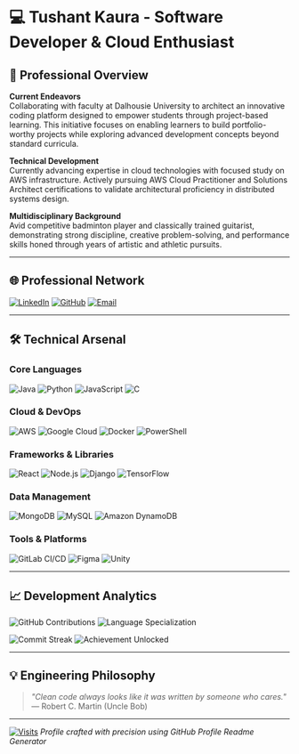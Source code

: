 # 💻 Tushant Kaura - Software Developer & Cloud Enthusiast

## 💼 Professional Overview

**Current Endeavors**  
Collaborating with faculty at Dalhousie University to architect an innovative coding platform designed to empower students through project-based learning. This initiative focuses on enabling learners to build portfolio-worthy projects while exploring advanced development concepts beyond standard curricula.

**Technical Development**  
Currently advancing expertise in cloud technologies with focused study on AWS infrastructure. Actively pursuing AWS Cloud Practitioner and Solutions Architect certifications to validate architectural proficiency in distributed systems design.

**Multidisciplinary Background**  
Avid competitive badminton player and classically trained guitarist, demonstrating strong discipline, creative problem-solving, and performance skills honed through years of artistic and athletic pursuits.

---

## 🌐 Professional Network

[![LinkedIn](https://img.shields.io/badge/LinkedIn-Connect%20Professionally-%230077B5?logo=linkedin&style=for-the-badge)](https://www.linkedin.com/in/tushantkaura) 
[![GitHub](https://img.shields.io/badge/GitHub-Review%20Code-%23121011?logo=github&style=for-the-badge)](https://github.com/1kauratus)
[![Email](https://img.shields.io/badge/Contact%20Via%20Email-tushantkaura%40gmail.com-%23D14836?logo=gmail&style=for-the-badge)](mailto:tushantkaura@gmail.com)

---

## 🛠️ Technical Arsenal

### **Core Languages**
![Java](https://img.shields.io/badge/Java-ED8B00?logo=openjdk&logoColor=white)
![Python](https://img.shields.io/badge/Python-3670A0?logo=python&logoColor=ffdd54)
![JavaScript](https://img.shields.io/badge/JavaScript-F7DF1E?logo=javascript&logoColor=black)
![C](https://img.shields.io/badge/C-00599C?logo=c&logoColor=white)

### **Cloud & DevOps**
![AWS](https://img.shields.io/badge/AWS-FF9900?logo=amazon-aws&logoColor=white)
![Google Cloud](https://img.shields.io/badge/GCP-4285F4?logo=google-cloud&logoColor=white)
![Docker](https://img.shields.io/badge/Docker-2496ED?logo=docker&logoColor=white)
![PowerShell](https://img.shields.io/badge/PowerShell-5391FE?logo=powershell&logoColor=white)

### **Frameworks & Libraries**
![React](https://img.shields.io/badge/React-20232A?logo=react&logoColor=61DAFB)
![Node.js](https://img.shields.io/badge/Node.js-339933?logo=node.js&logoColor=white)
![Django](https://img.shields.io/badge/Django-092E20?logo=django&logoColor=white)
![TensorFlow](https://img.shields.io/badge/TensorFlow-FF6F00?logo=tensorflow&logoColor=white)

### **Data Management**
![MongoDB](https://img.shields.io/badge/MongoDB-47A248?logo=mongodb&logoColor=white)
![MySQL](https://img.shields.io/badge/MySQL-4479A1?logo=mysql&logoColor=white)
![Amazon DynamoDB](https://img.shields.io/badge/DynamoDB-4053D6?logo=amazon-dynamodb&logoColor=white)

### **Tools & Platforms**
![GitLab CI/CD](https://img.shields.io/badge/GitLab_CI/CD-FCA121?logo=gitlab&logoColor=white)
![Figma](https://img.shields.io/badge/Figma-Design%20Collaboration-F24E1E?logo=figma)
![Unity](https://img.shields.io/badge/Unity-Game%20Development-000000?logo=unity)

---

## 📈 Development Analytics

![GitHub Contributions](https://github-readme-stats.vercel.app/api?username=1kauratus&show_icons=true&theme=vision-friendly-dark&hide_title=true)
![Language Specialization](https://github-readme-stats.vercel.app/api/top-langs/?username=1kauratus&layout=compact&theme=vision-friendly-dark)

![Commit Streak](https://streak-stats.demolab.com/?user=1kauratus&theme=highcontrast)
![Achievement Unlocked](https://github-profile-trophy.vercel.app/?username=1kauratus&theme=onedark&no-bg=true&no-frame=true)

---

## 💡 Engineering Philosophy

> *"Clean code always looks like it was written by someone who cares."*  
> — Robert C. Martin (Uncle Bob)

---

[![Visits](https://visitor-badge.laobi.icu/badge?page_id=1kauratus.1kauratus)](https://github.com/1kauratus)
*Profile crafted with precision using GitHub Profile Readme Generator*
